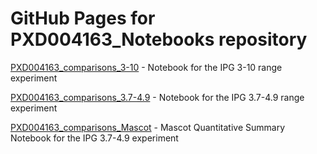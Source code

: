 # GitHub Pages for PXD004163_Notebooks repository

[PXD004163_comparisons_3-10](PXD004163_comparisons_3-10.html) - Notebook for the IPG 3-10 range experiment

[PXD004163_comparisons_3.7-4.9](PXD004163_comparisons_3.7-4.9.html) - Notebook for the IPG 3.7-4.9 range experiment

[PXD004163_comparisons_Mascot](PXD004163_comparisons_Mascot.html) - Mascot Quantitative Summary Notebook for the IPG 3.7-4.9 experiment
